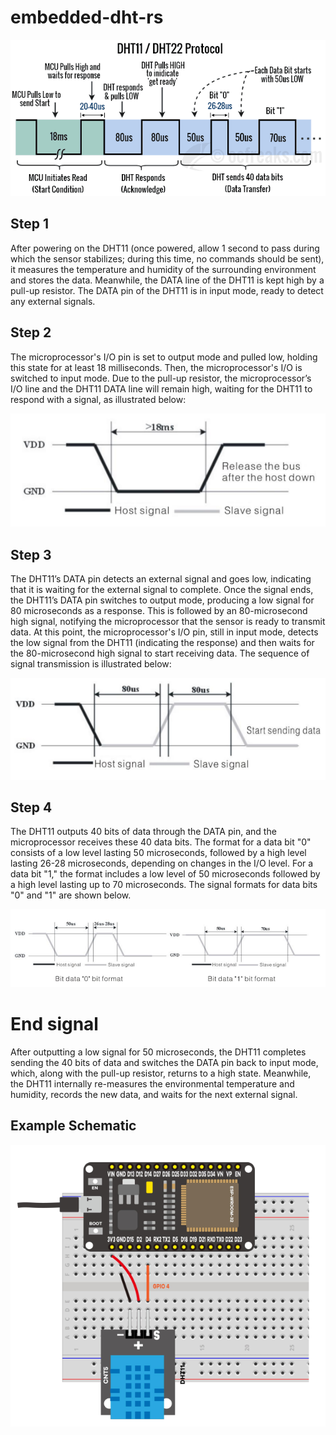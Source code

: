 # embedded-dht-rs

![steps](/docs/steps.png)

## Step 1

After powering on the DHT11 (once powered, allow 1 second to pass during which the sensor stabilizes; during this time, no commands should be sent), it measures the temperature and humidity of the surrounding environment and stores the data. Meanwhile, the DATA line of the DHT11 is kept high by a pull-up resistor. The DATA pin of the DHT11 is in input mode, ready to detect any external signals.

## Step 2

The microprocessor's I/O pin is set to output mode and pulled low, holding this state for at least 18 milliseconds. Then, the microprocessor's I/O is switched to input mode. Due to the pull-up resistor, the microprocessor’s I/O line and the DHT11 DATA line will remain high, waiting for the DHT11 to respond with a signal, as illustrated below:

![step2](/docs/step2.png)


## Step 3

The DHT11’s DATA pin detects an external signal and goes low, indicating that it is waiting for the external signal to complete. Once the signal ends, the DHT11’s DATA pin switches to output mode, producing a low signal for 80 microseconds as a response. This is followed by an 80-microsecond high signal, notifying the microprocessor that the sensor is ready to transmit data. At this point, the microprocessor's I/O pin, still in input mode, detects the low signal from the DHT11 (indicating the response) and then waits for the 80-microsecond high signal to start receiving data. The sequence of signal transmission is illustrated below:

![step3](/docs/step3.png)

## Step 4

The DHT11 outputs 40 bits of data through the DATA pin, and the microprocessor receives these 40 data bits. The format for a data bit "0" consists of a low level lasting 50 microseconds, followed by a high level lasting 26-28 microseconds, depending on changes in the I/O level. For a data bit "1," the format includes a low level of 50 microseconds followed by a high level lasting up to 70 microseconds. The signal formats for data bits "0" and "1" are shown below.

![step4](/docs/step4.png)

# End signal

After outputting a low signal for 50 microseconds, the DHT11 completes sending the 40 bits of data and switches the DATA pin back to input mode, which, along with the pull-up resistor, returns to a high state. Meanwhile, the DHT11 internally re-measures the environmental temperature and humidity, records the new data, and waits for the next external signal.


## Example Schematic 

![step3](/docs/example_esp32_dht11.png)
